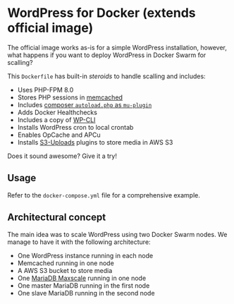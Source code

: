 # WordPress for Docker (extends official image)

The official image works as-is for a simple WordPress installation, however, what happens if you want to deploy WordPress in Docker Swarm for scalling?

This `Dockerfile` has built-in *steroids* to handle scalling and includes:
- Uses PHP-FPM 8.0
- Stores PHP sessions in [memcached](https://memcached.org/)
- Includes [composer `autoload.php` as `mu-plugin`](https://gist.github.com/lightningspirit/73df703f0db1fef14bd30d64ea1e8631)
- Adds Docker Healthchecks
- Includes a copy of [WP-CLI](https://wp-cli.org/)
- Installs WordPress cron to local crontab
- Enables OpCache and APCu
- Installs [S3-Uploads](https://github.com/humanmade/S3-Uploads) plugins to store media in AWS S3

Does it sound awesome? Give it a try!

## Usage
Refer to the `docker-compose.yml` file for a comprehensive example.

## Architectural concept

The main idea was to scale WordPress using two Docker Swarm nodes. We manage to have it with the following architecture:

- One WordPress instance running in each node
- Memcached running in one node
- A AWS S3 bucket to store media
- One [MariaDB Maxscale](https://mariadb.com/kb/en/maxscale/) running in one node
- One master MariaDB running in the first node
- One slave MariaDB running in the second node

